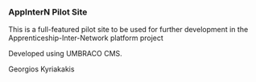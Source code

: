 ### AppInterN Pilot Site

This is a full-featured pilot site to be used for further development in the Apprenticeship-Inter-Network platform project

Developed using UMBRACO CMS.

Georgios Kyriakakis
